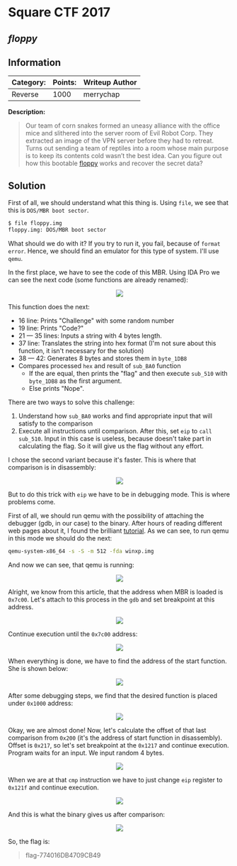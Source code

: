 # __Square CTF 2017__ 
## _floppy_

## Information
**Category:** | **Points:** | **Writeup Author**
--- | --- | ---
Reverse | 1000 | merrychap

**Description:** 

> Our team of corn snakes formed an uneasy alliance with the office mice and slithered into the server room of Evil Robot Corp. They extracted an image of the VPN server before they had to retreat. Turns out sending a team of reptiles into a room whose main purpose is to keep its contents cold wasn’t the best idea.
Can you figure out how this bootable [floppy](floppy.img) works and recover the secret data?

## Solution
First of all, we should understand what this thing is. Using ```file```, we see that this is ```DOS/MBR boot sector```.

```sh
$ file floppy.img 
floppy.img: DOS/MBR boot sector
```

What should we do with it? If you try to run it, you fail, because of ```format error```. Hence, we should find an emulator for this type of system. I'll use ```qemu```. 

In the first place, we have to see the code of this MBR. Using IDA Pro we can see the next code (some functions are already renamed):

<p align="center">
  <img src="screens/decompiled_main.png">
</p>

This function does the next:
- 16 line: Prints "Challenge" with some random number
- 19 line: Prints "Code?"
- 21 — 35 lines: Inputs a string with 4 bytes length.
- 37 line: Translates the string into hex format (I'm not sure about this function, it isn't necessary for the solution)
- 38 — 42: Generates 8 bytes and stores them in ```byte_1DB8```
- Compares processed ```hex``` and result of ```sub_BA0``` function
    - If the are equal, then prints the "flag" and then execute ```sub_510``` with ```byte_1DB8``` as the first argument.
    - Else prints "Nope".

There are two ways to solve this challenge:
1. Understand how ```sub_BA0``` works and find appropriate input that will satisfy to the comparison
2. Execute all instructions until comparison. After this, set ```eip``` to ```call sub_510```. Input in this case is useless, because doesn't take part in calculating the flag. So it will give us the flag without any effort.

I chose the second variant because it's faster. This is where that comparison is in disassembly:

<p align="center">
  <img src="screens/cmp_asm.png">
</p>

But to do this trick with ```eip``` we have to be in debugging mode. This is where problems come. 

First of all, we should run qemu with the possibility of attaching the debugger (gdb, in our case) to the binary. After hours of reading different web pages about it, I found the brilliant [tutorial](https://rwmj.wordpress.com/2011/10/12/tip-debugging-the-early-boot-process-with-qemu-and-gdb/). As we can see, to run qemu in this mode we should do the next:
```sh
qemu-system-x86_64 -s -S -m 512 -fda winxp.img
```

And now we can see, that qemu is running:

<p align="center">
  <img src="screens/run_qemu.png">
</p>

Alright, we know from this article, that the address when MBR is loaded is ```0x7c00```. Let's attach to this process in the ```gdb``` and set breakpoint at this address.

<p align="center">
  <img src="screens/start_debug.png">
</p>

Continue execution until the ```0x7c00``` address:

<p align="center">
  <img src="screens/mbr_loaded.png">
</p>


When everything is done, we have to find the address of the start function. She is shown below:

<p align="center">
  <img src="screens/start_func.png">
</p>

After some debugging steps, we find that the desired function is placed under ```0x1000``` address:

<p align="center">
  <img src="screens/start_func_debug.png">
</p>

Okay, we are almost done! Now, let's calculate the offset of that last comparison from ```0x200``` (it's the address of start function in disassembly). Offset is ```0x217```, so let's set breakpoint at the ```0x1217``` and continue execution. Program waits for an input. We input random 4 bytes.

<p align="center">
  <img src="screens/input.png">
</p>


When we are at that ```cmp``` instruction we have to just change ```eip``` register to ```0x121f``` and continue execution.

<p align="center">
  <img src="screens/set_eip.png">
</p>

And this is what the binary gives us after comparison:

<p align="center">
  <img src="screens/flag.png">
</p>

So, the flag is:

> flag-774016DB4709CB49